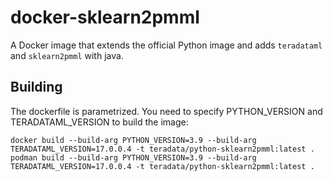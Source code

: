 # docker-sklearn2pmml

A Docker image that extends the official Python image and adds `teradataml` and `sklearn2pmml` with java.
## Building

The dockerfile is parametrized. You need to specify PYTHON_VERSION and TERADATAML_VERSION to build the image:

```
docker build --build-arg PYTHON_VERSION=3.9 --build-arg TERADATAML_VERSION=17.0.0.4 -t teradata/python-sklearn2pmml:latest .
podman build --build-arg PYTHON_VERSION=3.9 --build-arg TERADATAML_VERSION=17.0.0.4 -t teradata/python-sklearn2pmml:latest .
```